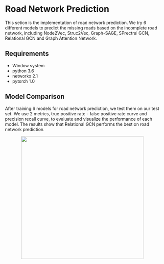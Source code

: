 # Road Network Prediction

This setion is the implementation of road network prediction. We try 6 different models to predict the missing roads based on the incomplete road network, including Node2Vec, Struc2Vec, Graph-SAGE, SPrectral GCN, Relational GCN and Graph Attention Network. 

## Requirements
* Window system
* python 3.6
* networkx 2.1
* pytorch 1.0

## Model Comparison

After training 6 models for road network prediction, we test them on our test set. We use 2 metrics, true positive rate - false positive rate curve and precision recall curve, to evaluate and visualize the performance of each model. The results show that Relational GCN performs the best on road network prediction.

<p align="center">
  <img src="https://github.com/jiang719/road-network-predictability/blob/master/RoadPrediction/figure1.b_c_result/figure_b_total.pdf" width="400" height="400">
</p>
